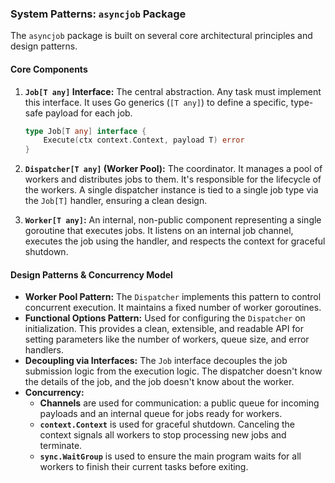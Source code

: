 ### System Patterns: `asyncjob` Package

The `asyncjob` package is built on several core architectural principles and design patterns.

#### Core Components

1.  **`Job[T any]` Interface:** The central abstraction. Any task must implement this interface. It uses Go generics (`[T any]`) to define a specific, type-safe payload for each job.

    ```go
    type Job[T any] interface {
        Execute(ctx context.Context, payload T) error
    }
    ```

2.  **`Dispatcher[T any]` (Worker Pool):** The coordinator. It manages a pool of workers and distributes jobs to them. It's responsible for the lifecycle of the workers. A single dispatcher instance is tied to a single job type via the `Job[T]` handler, ensuring a clean design.

3.  **`Worker[T any]`:** An internal, non-public component representing a single goroutine that executes jobs. It listens on an internal job channel, executes the job using the handler, and respects the context for graceful shutdown.

#### Design Patterns & Concurrency Model

- **Worker Pool Pattern:** The `Dispatcher` implements this pattern to control concurrent execution. It maintains a fixed number of worker goroutines.
- **Functional Options Pattern:** Used for configuring the `Dispatcher` on initialization. This provides a clean, extensible, and readable API for setting parameters like the number of workers, queue size, and error handlers.
- **Decoupling via Interfaces:** The `Job` interface decouples the job submission logic from the execution logic. The dispatcher doesn't know the details of the job, and the job doesn't know about the worker.
- **Concurrency:**
  - **Channels** are used for communication: a public queue for incoming payloads and an internal queue for jobs ready for workers.
  - **`context.Context`** is used for graceful shutdown. Canceling the context signals all workers to stop processing new jobs and terminate.
  - **`sync.WaitGroup`** is used to ensure the main program waits for all workers to finish their current tasks before exiting.
